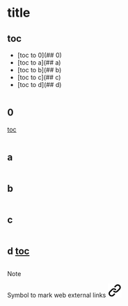 # title
<!-- keep the format -->
## toc
<!-- keep the format -->
- [toc to 0](## 0)
- [toc to a](## a)
- [toc to b](## b)
- [toc to c](## c)
- [toc to d](## d)
<!-- keep the format -->
```bash <!-- markdownlint-disable-line code-block-style -->
```
<!-- keep the format -->
## 0

[toc](#toc)

<!-- keep the format -->
```bash <!-- markdownlint-disable-line code-block-style -->
```
<!-- keep the format -->
## a
<!-- keep the format -->
```bash <!-- markdownlint-disable-line code-block-style -->
```
<!-- keep the format -->
## b
<!-- keep the format -->
```bash <!-- markdownlint-disable-line code-block-style -->
```
<!-- keep the format -->
## c
<!-- keep the format -->
```bash <!-- markdownlint-disable-line code-block-style -->
```
<!-- keep the format -->
## d [toc](#toc)
<!-- keep the format -->
```bash <!-- markdownlint-disable-line code-block-style -->
```
<!-- keep the format -->
<!-- keep the format -->
>[!NOTE]
>Symbol to mark web external links [![alt text][1]](./README.md)
<!-- spell-checker: disable  -->
<!-- make folder and download the link sign vai curl -->
<!-- mkdir -p img && curl --create-dirs --output-dir img -O  "https://raw.githubusercontent.com/MathiasStadler/link_symbol_svg/refs/heads/main/link_symbol.svg"-->
<!-- Link sign - Don't Found a better way :-( - You know a better method? - **send me a email** -->
[1]: ./img/link_symbol.svg
<!-- keep the format -->